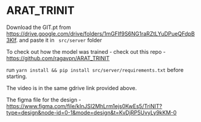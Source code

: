 # ARAT_TRINIT

Download the GIT.pt from https://drive.google.com/drive/folders/1mGFIf9S6NG1raRZtLYuDPueQFdpB3Klf.
and paste it in ` src/server` folder

To check out how the model was trained - check out this repo - https://github.com/ragavpn/ARAT_TRINIT

run `yarn install && pip install src/server/requirements.txt` before starting.

The video is in the same gdrive link provided above.

The figma file for the design - https://www.figma.com/file/kInJSI2MhLrm1ejs0KwEs5/TriNIT?type=design&node-id=0-1&mode=design&t=KvDjRP5UvyLy9kKM-0
